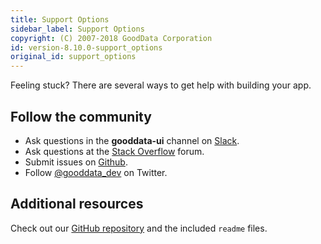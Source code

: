 ```yaml
---
title: Support Options
sidebar_label: Support Options
copyright: (C) 2007-2018 GoodData Corporation
id: version-8.10.0-support_options
original_id: support_options
---
```


Feeling stuck? There are several ways to get help with building your app.

## Follow the community
* Ask questions in the **gooddata-ui** channel on [Slack](https://www.gooddata.com/slack/).
* Ask questions at the [Stack Overflow](https://stackoverflow.com/questions/tagged/gooddata) forum.
* Submit issues on [Github](https://github.com/gooddata/gooddata-ui-sdk).
* Follow [@gooddata_dev](https://twitter.com/gooddata_dev) on Twitter.

## Additional resources
Check out our [GitHub repository](https://github.com/gooddata/gooddata-ui-sdk) and the included `readme` files.
